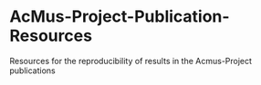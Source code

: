 # AcMus-Project-Publication-Resources
Resources for the reproducibility of results in the Acmus-Project publications
